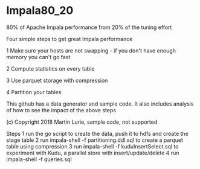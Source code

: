 
# Impala80_20
80% of Apache Impala performance from 20% of the tuning effort

Four simple steps to get great Impala performance

1 Make sure your hosts are not swapping - if you don't have enough memory you can't go fast

2 Compute statistics on every table

3 Use parquet storage with compression

4 Partition your tables

This github has a data generator and sample code.  It also includes analysis of how to see the impact of the above steps

(c) Copyright 2018 Martin Lurie, sample code, not supported

Steps
1 run the go script to create the data, push it to hdfs and create the stage table
2 run impala-shell -f partitioning.ddl.sql to create a parquet table using compression
3 run impala-shell -f kuduInsertSelect.sql   to experiment with Kudu, a parallel store with insert/update/delete 
4 run impala-shell -f queries.sql 


